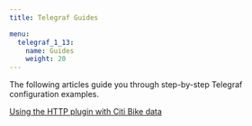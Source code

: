 ```yaml
---
title: Telegraf Guides

menu:
  telegraf_1_13:
    name: Guides
    weight: 20
---
```


The following articles guide you through step-by-step Telegraf configuration examples.

[Using the HTTP plugin with Citi Bike data](telegraf/v1.13/guides/using_http)
